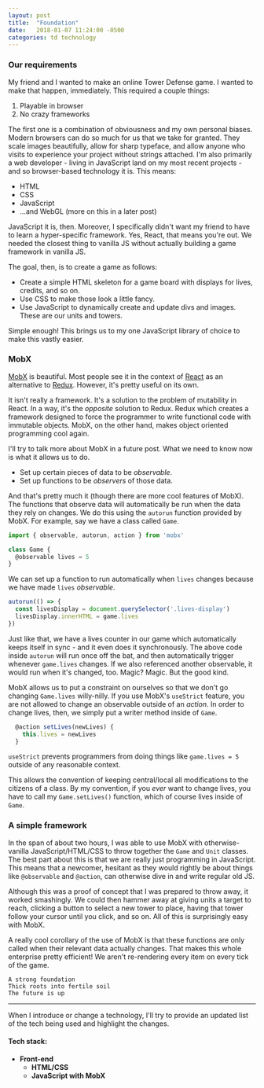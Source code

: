 ```yaml
---
layout: post
title:  "Foundation"
date:   2018-01-07 11:24:00 -0500
categories: td technology
---
```


### Our requirements

My friend and I wanted to make an online Tower Defense game. I wanted to make that happen, immediately. This required a couple things:

1. Playable in browser
1. No crazy frameworks

The first one is a combination of obviousness and my own personal biases. Modern browsers can do so much for us that we take for granted. They scale images beautifully, allow for sharp typeface, and allow anyone who visits to experience your project without strings attached. I'm also primarily a web developer - living in JavaScript land on my most recent projects - and so browser-based technology it is. This means:

* HTML
* CSS
* JavaScript
* ...and WebGL (more on this in a later post)

JavaScript it is, then. Moreover, I specifically didn't want my friend to have to learn a hyper-specific framework. Yes, React, that means you're out. We needed the closest thing to vanilla JS without actually building a game framework in vanilla JS.

The goal, then, is to create a game as follows:

* Create a simple HTML skeleton for a game board with displays for lives, credits, and so on.
* Use CSS to make those look a little fancy.
* Use JavaScript to dynamically create and update divs and images. These are our units and towers.

Simple enough! This brings us to my one JavaScript library of choice to make this vastly easier.


### MobX

[MobX][mobx github] is beautiful. Most people see it in the context of [React][react] as an alternative to [Redux][redux github]. However, it's pretty useful on its own.

It isn't really a framework. It's a solution to the problem of mutability in React. In a way, it's the _opposite_ solution to Redux. Redux which creates a framework designed to force the programmer to write functional code with immutable objects. MobX, on the other hand, makes object oriented programming cool again.

I'll try to talk more about MobX in a future post. What we need to know now is what it allows us to do.

* Set up certain pieces of data to be *observable*.
* Set up functions to be *observers* of those data.

And that's pretty much it (though there are more cool features of MobX). The functions that observe data will automatically be run when the data they rely on changes. We do this using the `autorun` function provided by MobX. For example, say we have a class called `Game`.

```javascript
import { observable, autorun, action } from 'mobx'

class Game {
  @observable lives = 5
}
```

We can set up a function to run automatically when `lives` changes because we have made `lives` *observable*.

```javascript
autorun(() => {
  const livesDisplay = document.querySelector('.lives-display')
  livesDisplay.innerHTML = game.lives
})
```

Just like that, we have a lives counter in our game which automatically keeps itself in sync - and it even does it synchronously. The above code inside `autorun` will run once off the bat, and then automatically trigger whenever `game.lives` changes. If we also referenced another observable, it would run when it's changed, too. Magic? Magic. But the good kind.

MobX allows us to put a constraint on ourselves so that we don't go changing `Game.lives` willy-nilly. If you use MobX's `useStrict` feature, you are not allowed to change an observable outside of an *action*. In order to change lives, then, we simply put a writer method inside of `Game`.

```javascript
  @action setLives(newLives) {
    this.lives = newLives
  }
```

`useStrict` prevents programmers from doing things like `game.lives = 5` outside of any reasonable context.

This allows the convention of keeping central/local all modifications to the citizens of a class. By my convention, if you _ever_ want to change lives, you have to call my `Game.setLives()` function, which of course lives inside of `Game`.


### A simple framework

In the span of about two hours, I was able to use MobX with otherwise-vanilla JavaScript/HTML/CSS to throw together the `Game` and `Unit` classes. The best part about this is that we are really just programming in JavaScript. This means that a newcomer, hesitant as they would rightly be about things like `@observable` and `@action`, can otherwise dive in and write regular old JS.

Although this was a proof of concept that I was prepared to throw away, it worked smashingly. We could then hammer away at giving units a target to reach, clicking a button to select a new tower to place, having that tower follow your cursor until you click, and so on. All of this is surprisingly easy with MobX.

A really cool corollary of the use of MobX is that these functions are only called when their relevant data actually changes. That makes this whole enterprise pretty efficient! We aren't re-rendering every item on every tick of the game.



```
A strong foundation
Thick roots into fertile soil
The future is up
```

---

When I introduce or change a technology, I'll try to provide an updated list of the tech being used and highlight the changes.

#### Tech stack:

* **Front-end**
  * **HTML/CSS**
  * **JavaScript with MobX**

[mobx github]: https://github.com/mobxjs/mobx
[redux github]: https://github.com/reactjs/redux
[react]: https://reactjs.org/

